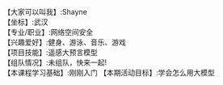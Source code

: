 【大家可以叫我】:Shayne    
【坐标】:武汉    
【专业/职业】:网络空间安全    
【兴趣爱好】:健身、游泳、音乐、游戏    
【项目技能】:遥感大预言模型    
【组队情况】:未组队，快来一起!    
【本课程学习基础】:刚刚入门
【本期活动目标】:学会怎么用大模型